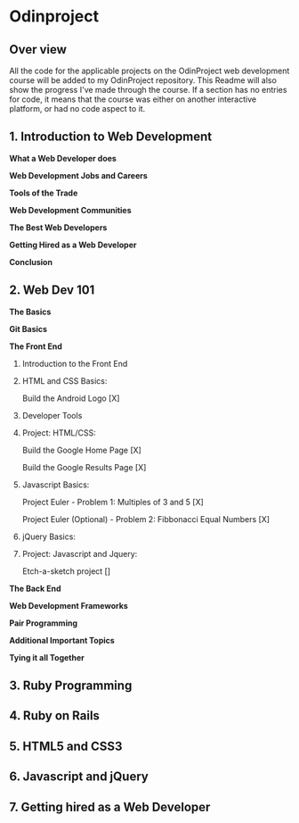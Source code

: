 # Odinproject

## Over view

All the code for the applicable projects on the OdinProject web development course will be added to my OdinProject repository.
This Readme will also show the progress I've made through the course.
If a section has no entries for code, it means that the course was either on another interactive platform, or had no code aspect to it.

## 1. Introduction to Web Development

**What a Web Developer does**

**Web Development Jobs and Careers**

**Tools of the Trade**

**Web Development Communities**

**The Best Web Developers**

**Getting Hired as a Web Developer**

**Conclusion**

## 2. Web Dev 101

**The Basics**

**Git Basics**

**The Front End**

1. Introduction to the Front End

2. HTML and CSS Basics:
    
    Build the Android Logo [X]
    
3. Developer Tools
            
4. Project: HTML/CSS:
    
    Build the Google Home Page [X]
        
    Build the Google Results Page [X]
           
5. Javascript Basics:

    Project Euler - Problem 1: Multiples of 3 and 5 [X]

    Project Euler (Optional) - Problem 2: Fibbonacci Equal Numbers [X]
    
6. jQuery Basics:

7. Project: Javascript and Jquery:

    Etch-a-sketch project []
        
**The Back End**

**Web Development Frameworks**

**Pair Programming**

**Additional Important Topics**

**Tying it all Together**
        
        
## 3. Ruby Programming

## 4. Ruby on Rails

## 5. HTML5 and CSS3

## 6. Javascript and jQuery

## 7. Getting hired as a Web Developer

